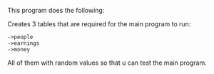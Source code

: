 This program does the following:

Creates 3 tables that are required for the main program to run:

	->people
	->earnings
	->money

All of them with random values so that u can test the main program.
